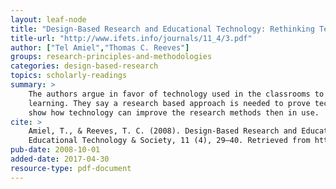 ```yaml
---
layout: leaf-node
title: "Design-Based Research and Educational Technology: Rethinking Technology and the Research Agenda"
title-url: "http://www.ifets.info/journals/11_4/3.pdf"
author: ["Tel Amiel","Thomas C. Reeves"]
groups: research-principles-and-methodologies
categories: design-based-research
topics: scholarly-readings
summary: >
    The authors argue in favor of technology used in the classrooms to benefit teaching and
    learning. They say a research based approach is needed to prove technology can work and
    show how technology can improve the research methods then in use.
cite: >
    Amiel, T., & Reeves, T. C. (2008). Design-Based Research and Educational Technology: Rethinking Technology and the Research Agenda.
    Educational Technology & Society, 11 (4), 29–40. Retrieved from http://www.ifets.info/journals/11_4/3.pdf
pub-date: 2008-10-01
added-date: 2017-04-30
resource-type: pdf-document
---
```

